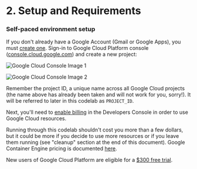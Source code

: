 # 2. Setup and Requirements

### Self-paced environment setup

If you don't already have a Google Account (Gmail or Google Apps), you must [create one](https://accounts.google.com/SignUp). Sign-in to Google Cloud Platform console ([console.cloud.google.com](http://console.cloud.google.com)) and create a new project:

![Google Cloud Console Image 1](https://codelabs.developers.google.com/codelabs/cloud-nl-intro/img/3c50189ec031c0cf.png)

![Google Cloud Console Image 2](https://codelabs.developers.google.com/codelabs/cloud-nl-intro/img/a52f5c4efa9fc84d.png)

Remember the project ID, a unique name across all Google Cloud projects (the name above has already been taken and will not work for you, sorry!). It will be referred to later in this codelab as `PROJECT_ID`.

Next, you'll need to [enable billing](https://console.developers.google.com/billing) in the Developers Console in order to use Google Cloud resources.

Running through this codelab shouldn't cost you more than a few dollars, but it could be more if you decide to use more resources or if you leave them running (see "cleanup" section at the end of this document). Google Container Engine pricing is documented [here](https://cloud.google.com/container-engine/docs/#pricing).

New users of Google Cloud Platform are eligible for a [$300 free trial](https://console.developers.google.com/billing/freetrial?hl=en).